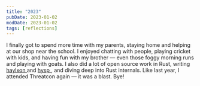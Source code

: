 ```yaml
---
title: "2023"
pubDate: 2023-01-02
modDate: 2023-01-02
tags: [reflections]
---
```


I finally got to spend more time with my parents, staying home and helping at
our shop near the school. I enjoyed chatting with people, playing cricket with
kids, and having fun with my brother — even those foggy morning runs and
playing with goats. I also did a lot of open source work in Rust, writing [
haylxon ][haylxon] and [ hysp ][hysp], and diving deep into Rust internals.
Like last year, I attended Threatcon again — it was a blast. Bye!

[haylxon]: https://github.com/pwnwriter/haylxon

[hysp]: https://github.com/pwnwriter/hysp
